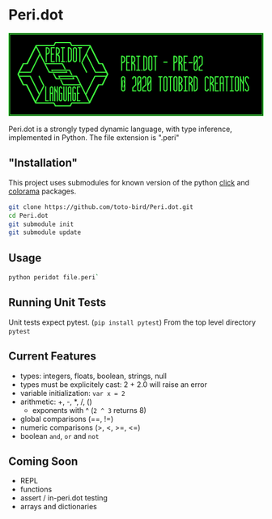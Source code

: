 # Peri.dot

![Peri.dot Logo](logo.png)

Peri.dot is a strongly typed dynamic language, with type inference, implemented in Python.  The file extension is ".peri"


## "Installation"

This project uses submodules for known version of the python [click](https://click.palletsprojects.com/en/7.x/) and [colorama](https://pypi.org/project/colorama/) packages.


```bash
git clone https://github.com/toto-bird/Peri.dot.git
cd Peri.dot
git submodule init
git submodule update
```

## Usage 

```bash
python peridot file.peri`
```

## Running Unit Tests

Unit tests expect pytest.  (`pip install pytest`)
From the top level directory  `pytest`

## Current Features

* types: integers, floats, boolean, strings, null
* types must be explicitely cast:  2 + 2.0 will raise an error
* variable initialization: `var x = 2`
* arithmetic: +, -, *, /, ()
    * exponents with ^ (`2 ^ 3` returns 8)
* global comparisons (==, !=)
* numeric comparisons (>, <, >=, <=)
* boolean `and`, `or` and `not`

## Coming Soon

* REPL
* functions
* assert / in-peri.dot testing
* arrays and dictionaries